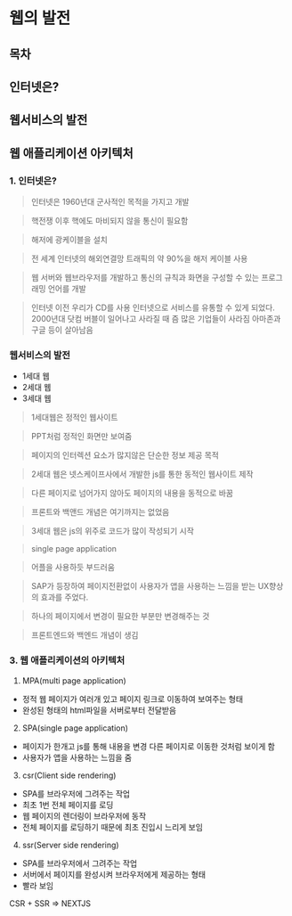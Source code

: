 # 웹의 발전
## 목차
## 인터넷은?
## 웹서비스의 발전
## 웹 애플리케이션 아키텍처

### 1. 인터넷은?
> 인터넷은 1960년대 군사적인 목적을 가지고 개발

>핵전쟁 이후 핵에도 마비되지 않을 통신이 필요함

>해저에 광케이블을 설치

> 전 세계 인터넷의 해외연결망 트래픽의 약 90%을 해저 케이블 사용

>웹 서버와 웹브라우저를 개발하고 통신의 규칙과 화면을 구성할 수 있는 프로그래밍 언어를 개발

>인터넷 이전 우리가 CD를 사용
>인터넷으로 서비스를 유통할 수 있게 되었다.
>2000년대 닷컴 버블이 일어나고 사라질 때 즘 많은 기업들이 사라짐
>아마존과 구글 등이 살아남음

### 웹서비스의 발전
- 1세대 웹
- 2세대 웹
- 3세대 웹

>1세대웹은 정적인 웹사이트

>PPT처럼 정적인 화면만 보여줌

>페이지의 인터렉션 요소가 많지않은 단순한 정보 제공 목적

>2세대 웹은 넷스케이프사에서 개발한 js를 통한 동적인 웹사이트 제작

>다른 페이지로 넘어가지 않아도 페이지의 내용을 동적으로 바꿈

>프론트와 백앤드 개념은 여기까지는 없었음

>3세대 웹은 js의 위주로 코드가 많이 작성되기 시작

>single page application

>어플을 사용하듯 부드러움

>SAP가 등장하여 페이지전환없이 사용자가 앱을 사용하는 느낌을 받는 UX향상의 효과를 주었다.

>하나의 페이지에서 변경이 필요한 부분만 변경해주는 것 

>프론트엔드와 백엔드 개념이 생김

### 3. 웹 애플리케이션의 아키텍처
1. MPA(multi page application)
 - 정적 웹 페이지가 여러개 있고 페이지 링크로 이동하여 보여주는 형태
  - 완성된 형태의 html파일을 서버로부터 전달받음
  

2. SPA(single page application)
 - 페이지가 한개고 js를 통해 내용을 변경 다른 페이지로 이동한 것처럼 보이게 함
 - 사용자가 앱을 사용하는 느낌을 줌

3. csr(Client side rendering)
 - SPA를 브라우저에 그려주는 작업
 - 최초 1번 전체 페이지를 로딩
 - 웹 페이지의 렌더링이 브라우저에 동작
 - 전체 페이지를 로딩하기 때문에 최초 진입시 느리게 보임

4. ssr(Server side rendering)
 - SPA를 브라우저에서 그려주는 작업
 - 서버에서 페이지를 완성시켜 브라우저에게 제공하는 형태
 - 빨라 보임

CSR + SSR => NEXTJS
